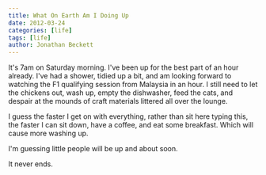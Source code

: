 ```yaml
---
title: What On Earth Am I Doing Up
date: 2012-03-24
categories: [life]
tags: [life]
author: Jonathan Beckett
---
```


It's 7am on Saturday morning. I've been up for the best part of an hour already. I've had a shower, tidied up a bit, and am looking forward to watching the F1 qualifying session from Malaysia in an hour. I still need to let the chickens out, wash up, empty the dishwasher, feed the cats, and despair at the mounds of craft materials littered all over the lounge.

I guess the faster I get on with everything, rather than sit here typing this, the faster I can sit down, have a coffee, and eat some breakfast. Which will cause more washing up.

I'm guessing little people will be up and about soon.

It never ends.
